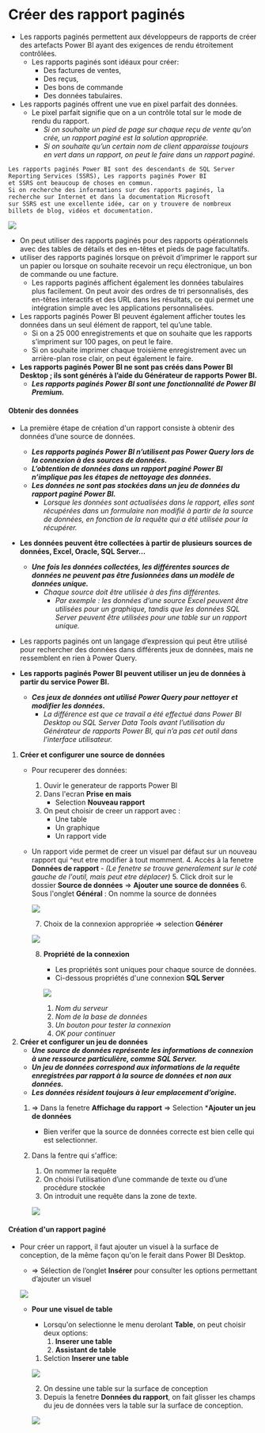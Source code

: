 # Créer des rapport paginés 
- Les rapports paginés permettent aux développeurs de rapports de créer des artefacts Power BI ayant des exigences de rendu étroitement contrôlées. 
    - Les rapports paginés sont idéaux pour créer:
        - Des factures de ventes, 
        - Des reçus, 
        - Des bons de commande 
        - Des données tabulaires. 
- Les rapports paginés offrent une vue en pixel parfait des données. 
    - Le pixel parfait signifie que on a un contrôle total sur le mode de rendu du rapport. 
        - *Si on souhaite un pied de page sur chaque reçu de vente qu'on crée, un rapport paginé est la solution appropriée.*
        - *Si on souhaite qu’un certain nom de client apparaisse toujours en vert dans un rapport, on peut le faire dans un rapport paginé.*

```
Les rapports paginés Power BI sont des descendants de SQL Server Reporting Services (SSRS), Les rapports paginés Power BI
et SSRS ont beaucoup de choses en commun. 
Si on recherche des informations sur des rapports paginés, la recherche sur Internet et dans la documentation Microsoft 
sur SSRS est une excellente idée, car on y trouvere de nombreux billets de blog, vidéos et documentation.
```
![](https://learn.microsoft.com/fr-fr/training/modules/create-paginated-reports-power-bi/media/04-power-bi-report-builder-ssm.png)

- On peut utiliser des rapports paginés pour des rapports opérationnels avec des tables de détails et des en-têtes et pieds de page facultatifs.
- utiliser des rapports paginés lorsque on prévoit d’imprimer le rapport sur un papier ou lorsque on souhaite recevoir un reçu électronique, un bon de commande ou une facture. 
    - Les rapports paginés affichent également les données tabulaires plus facilement. On peut avoir des ordres de tri personnalisés, des en-têtes interactifs et des URL dans les résultats, ce qui permet une intégration simple avec les applications personnalisées.
- Les rapports paginés Power BI peuvent également afficher toutes les données dans un seul élément de rapport, tel qu’une table. 
    - Si on a 25 000 enregistrements et que on souhaite que les rapports s’impriment sur 100 pages, on peut le faire. 
    - Si on souhaite imprimer chaque troisième enregistrement avec un arrière-plan rose clair, on peut également le faire.
- **Les rapports paginés Power BI ne sont pas créés dans Power BI Desktop ; ils sont générés à l’aide du Générateur de rapports Power BI.** 
    - ***Les rapports paginés Power BI sont une fonctionnalité de Power BI Premium.***

#### Obtenir des données
- La première étape de création d'un rapport consiste à obtenir des données d’une source de données. 
    - ***Les rapports paginés Power BI n’utilisent pas Power Query lors de la connexion à des sources de données.***
    - ***L’obtention de données dans un rapport paginé Power BI n’implique pas les étapes de nettoyage des données.***
    - ***Les données ne sont pas stockées dans un jeu de données du rapport paginé Power BI.*** 
        - *Lorsque les données sont actualisées dans le rapport, elles sont récupérées dans un formulaire non modifié à partir de la source de données, en fonction de la requête qui a été utilisée pour la récupérer.*
- **Les données peuvent être collectées à partir de plusieurs sources de données, Excel, Oracle, SQL Server...** 
    - ***Une fois les données collectées, les différentes sources de données ne peuvent pas être fusionnées dans un modèle de données unique.*** 
        - *Chaque source doit être utilisée à des fins différentes.* 
            - *Par exemple : les données d’une source Excel peuvent être utilisées pour un graphique, tandis que les données SQL Server peuvent être utilisées pour une table sur un rapport unique.* 
- Les rapports paginés ont un langage d’expression qui peut être utilisé pour rechercher des données dans différents jeux de données, mais ne ressemblent en rien à Power Query.

- **Les rapports paginés Power BI peuvent utiliser un jeu de données à partir du service Power BI.**
    - ***Ces jeux de données ont utilisé Power Query pour nettoyer et modifier les données.*** 
        - *La différence est que ce travail a été effectué dans Power BI Desktop ou SQL Server Data Tools avant l’utilisation du Générateur de rapports Power BI, qui n’a pas cet outil dans l’interface utilisateur.*
1. **Créer et configurer une source de données**
    - Pour recuperer des données:
        1. Ouvir le generateur de rapports Power BI 
        2. Dans l'ecran **Prise en mais**
            - Selection **Nouveau rapport** 
        3. On peut choisir de creer un rapport avec :
            - Une table 
            - Un graphique 
            - Un rapport vide 
    - Un rapport vide permet de creer un visuel par défaut sur un nouveau rapport qui ^eut etre modifier à tout momment. 
        4. Accès à la fenetre **Données de rapport** 
            - *(Le fenetre se trouve generalement sur le coté gauche de l'outil, mais peut etre déplacer)*
        5. Click droit sur le dossier **Source de données** => **Ajouter une source de données**
        6. Sous l'onglet **Général** : On nomme la source de données 

        ![](https://learn.microsoft.com/fr-fr/training/modules/create-paginated-reports-power-bi/media/04-add-data-source-part-1-ssm.png)

        7. Choix de la connexion appropriée => selection **Générer**

        ![](https://learn.microsoft.com/fr-fr/training/modules/create-paginated-reports-power-bi/media/04-data-source-properties-build-button-ssm.png)

        8. **Propriété de la connexion**
            - Les propriétés sont uniques pour chaque source de données.
            - Ci-dessous propriétés d'une connexion **SQL Server**

            ![](https://learn.microsoft.com/fr-fr/training/modules/create-paginated-reports-power-bi/media/04-connection-properties-ssm.png)

            1. *Nom du serveur*
            2. *Nom de la base de données*
            3. *Un bouton pour tester la connexion*
            4. *OK pour continuer*
2. **Créer et configurer un jeu de données**
    - ***Une source de données représente les informations de connexion à une ressource particulière, comme SQL Server.***
    - ***Un jeu de données correspond aux informations de la requête enregistrées par rapport à la source de données et non aux données.***
    - ***Les données résident toujours à leur emplacement d’origine.***
    1. => Dans la fenetre **Affichage du rapport** => Selection ***Ajouter  un jeu de données**
        - Bien verifer que la source de données correcte est bien celle qui est selectionner.
    2. Dans la fentre qui s'affice: 
        1. On nommer la requête
        2. On choisi l’utilisation d’une commande de texte ou d’une procédure stockée
        3. On introduit une requête dans la zone de texte.

        ![](https://learn.microsoft.com/fr-fr/training/modules/create-paginated-reports-power-bi/media/04-dataset-properties-ssm.png)

#### Création d'un rapport paginé
- Pour créer un rapport, il faut ajouter un visuel à la surface de conception, de la même façon qu'on le ferait dans Power BI Desktop. 
    - => Sélection de l’onglet **Insérer** pour consulter les options permettant d’ajouter un visuel

    ![](https://learn.microsoft.com/fr-fr/training/modules/create-paginated-reports-power-bi/media/04-insert-tab-ss.png#lightbox)

    - **Pour une visuel de table**
        - Lorsqu'on selectionne le menu derolant **Table**, on peut choisir deux options: 
            1. **Inserer une table**
            2. **Assistant de table**
        1. Selction **Inserer une table** 

        ![](https://learn.microsoft.com/fr-fr/training/modules/create-paginated-reports-power-bi/media/04-insert-a-table-ss.png)

        2. On dessine une table sur la surface de conception 
        3. Depuis la fenetre **Données du rapport**, on fait glisser les champs du jeu de données vers la table sur la surface de conception.

        ![](https://learn.microsoft.com/fr-fr/training/modules/create-paginated-reports-power-bi/media/04-add-fields-ss.png)

        